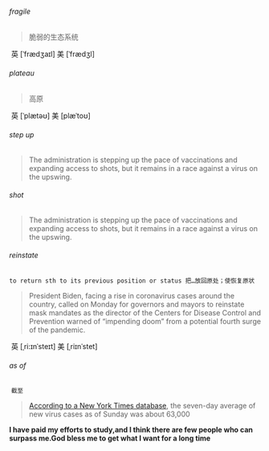 ###### fragile

> 脆弱的生态系统

​	英 [ˈfrædʒaɪl]   美 [ˈfrædʒl] 

###### plateau

> 高原

​	英 [ˈplætəʊ]   美 [plæˈtoʊ] 

###### step up

> The administration is stepping up the pace of vaccinations and expanding access to shots, but it remains in a race against a virus on the upswing.

###### shot

> The administration is stepping up the pace of vaccinations and expanding access to shots, but it remains in a race against a virus on the upswing.

###### reinstate

​	`to return sth to its previous position or status 把…放回原处；使恢复原状`

> President Biden, facing a rise in coronavirus cases around the country, called on Monday for governors and mayors to reinstate mask mandates as the director of the Centers for Disease Control and Prevention warned of “impending doom” from a potential fourth surge of the pandemic.

​	英 [ˌri:ɪnˈsteɪt]   美 [ˌriɪnˈstet] 

###### as of

​	`截至`

> [According to a New York Times database](https://www.nytimes.com/interactive/2020/us/coronavirus-us-cases.html), the seven-day average of new virus cases as of Sunday was about 63,000



**I have paid my efforts to study,and I think there are few people who can surpass me.God bless me to get what I want for a long time**